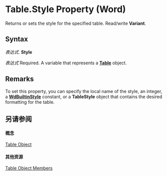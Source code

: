 
# Table.Style Property (Word)

Returns or sets the style for the specified table. Read/write  **Variant**.


## Syntax

 _表达式_. **Style**

 _表达式_ Required. A variable that represents a **[Table](996b58dd-ebc6-ee30-5bfe-c5e51a0f71d6.md)** object.


## Remarks

To set this property, you can specify the local name of the style, an integer, a  **[WdBuiltinStyle](9ef433e9-6770-0e20-e1b6-2d9929ffd616.md)** constant, or a **TableStyle** object that contains the desired formatting for the table.


## 另请参阅


#### 概念


[Table Object](996b58dd-ebc6-ee30-5bfe-c5e51a0f71d6.md)
#### 其他资源


[Table Object Members](http://msdn.microsoft.com/library/5367ee92-b5a3-92c7-787b-46a302586a0d%28Office.15%29.aspx)